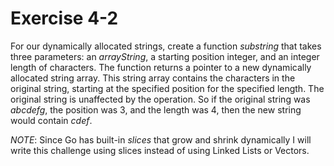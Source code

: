 # Exercise 4-2

For our dynamically allocated strings, create a function *substring* that takes three parameters: an *arrayString*, a starting position integer, and an integer length of characters. The function returns a pointer to a new dynamically allocated string array. This string array contains the characters in the original string, starting at the specified position for the specified length. The original string is unaffected by the operation. So if the original string was *abcdefg*, the position was 3, and the length was 4, then the new string would contain *cdef*.

*NOTE*: Since Go has built-in *slices* that grow and shrink dynamically I will write this challenge using slices instead of using Linked Lists or Vectors.
